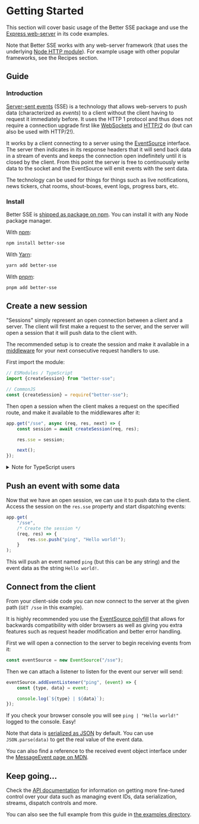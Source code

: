 # Getting Started

This section will cover basic usage of the Better SSE package and use the [Express web-server](https://expressjs.com/) in its code examples.

Note that Better SSE works with any web-server framework (that uses the underlying [Node HTTP module](https://nodejs.org/api/http.html)). For example usage with other popular frameworks, see the Recipes section.

## Guide

### Introduction

[Server-sent events](https://developer.mozilla.org/en-US/docs/Web/API/Server-sent_events) (SSE) is a technology that allows web-servers to push data (characterized as _events_) to a client without the client having to request it immediately before. It uses the HTTP 1 protocol and thus does not require a connection upgrade first like [WebSockets](https://developer.mozilla.org/en-US/docs/Web/API/WebSockets_API) and [HTTP/2](https://developer.mozilla.org/en-US/docs/Glossary/HTTP_2) do (but can also be used with HTTP/2!).

It works by a client connecting to a server using the [EventSource](https://developer.mozilla.org/en-US/docs/Web/API/EventSource) interface. The server then indicates in its response headers that it will send back data in a stream of events and keeps the connection open indefinitely until it is closed by the client. From this point the server is free to continuously write data to the socket and the EventSource will emit events with the sent data.

The technology can be used for things for things such as live notifications, news tickers, chat rooms, shout-boxes, event logs, progress bars, etc.

### Install

Better SSE is [shipped as package on npm](https://www.npmjs.com/package/better-sse). You can install it with any Node package manager.

With [npm](https://www.npmjs.com/get-npm):

```bash
npm install better-sse
```

With [Yarn](https://yarnpkg.com/):

```bash
yarn add better-sse
```

With [pnpm](https://pnpm.io/):

```bash
pnpm add better-sse
```

## Create a new session

"Sessions" simply represent an open connection between a client and a server. The client will first make a request to the server, and the server will open a session that it will push data to the client with.

The recommended setup is to create the session and make it available in a [middleware](https://expressjs.com/en/guide/using-middleware.html) for your next consecutive request handlers to use.

First import the module:

```javascript
// ESModules / TypeScript
import {createSession} from "better-sse";

// CommonJS
const {createSession} = require("better-sse");
```

Then open a session when the client makes a request on the specified route, and make it available to the middlewares after it:

```javascript
app.get("/sse", async (req, res, next) => {
	const session = await createSession(req, res);

	res.sse = session;

	next();
});
```

<details>
    <summary>Note for TypeScript users</summary>

If you are using Express, you can make the TypeScript compiler recognize the new property on the response object you must [add it to the global module declaration](https://stackoverflow.com/a/55718334/2954591) via [declaration merging](https://www.typescriptlang.org/docs/handbook/declaration-merging.html).

First import the raw `Session` class:

```javascript
import {Session} from "better-sse";
```

And then add it to the `Response` interface:

```javascript
declare module "express-serve-static-core" {
	interface Response {
		sse: Session;
	}
}
```

You should now be able to access `res.sse` without TypeScript showing errors.

</details>

## Push an event with some data

Now that we have an open session, we can use it to push data to the client. Access the session on the `res.sse` property and start dispatching events:

```javascript
app.get(
	"/sse",
	/* Create the session */
	(req, res) => {
		res.sse.push("ping", "Hello world!");
	}
);
```

This will push an event named `ping` (but this can be any string) and the event data as the string `Hello world!`.

## Connect from the client

From your client-side code you can now connect to the server at the given path (`GET /sse` in this example).

It is highly recommended you use the [EventSource polyfill](https://www.npmjs.com/package/eventsource) that allows for backwards compatibility with older browsers as well as giving you extra features such as request header modification and better error handling.

First we will open a connection to the server to begin receiving events from it:

```javascript
const eventSource = new EventSource("/sse");
```

Then we can attach a listener to listen for the event our server will send:

```javascript
eventSource.addEventListener("ping", (event) => {
	const {type, data} = event;

	console.log(`${type} | ${data}`);
});
```

If you check your browser console you will see `ping | "Hello world!"` logged to the console. Easy!

Note that data is [serialized as JSON](https://developer.mozilla.org/en-US/docs/Web/JavaScript/Reference/Global_Objects/JSON/stringify) by default. You can use `JSON.parse(data)` to get the real value of the event data.

You can also find a reference to the received event object interface under the [MessageEvent page on MDN](https://developer.mozilla.org/en-US/docs/Web/API/MessageEvent).

## Keep going...

Check the [API documentation](./api.md) for information on getting more fine-tuned control over your data such as managing event IDs, data serialization, streams, dispatch controls and more.

You can also see the full example from this guide in [the examples directory](../examples).
